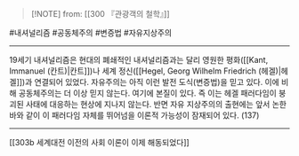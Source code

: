  > [!NOTE] from: [[300 『관광객의 철학』]]

#내셔널리즘 #공동체주의 #변증법 #자유지상주의 

--- 
19세기 내셔널리즘은 현대의 폐쇄적인 내셔널리즘과는 달리 영원한 평화([[Kant, Immanuel (칸트)|칸트]])나 세계 정신([[Hegel, Georg Wilhelm Friedrich (헤겔)|헤겔]])과 연결되어 있었다. 자유주의는 아직 이런 발전 도식(변증법)을 믿고 있다. 이에 비해 공동체주의는 더 이상 믿지 않는다. 여기에 본질이 있다. 즉 이는 헤겔 패러다임이 붕괴된 사태에 대응하는 현상에 지나지 않는다. 반면 자유 지상주의의 출현에는 앞서 논한 바와 같이 이 패러다임 자체를 뛰어넘을 이론적 가능성이 잠재되어 있다. (137) 

--- 
[[303b 세계대전 이전의 사회 이론이 이제 해동되었다]]